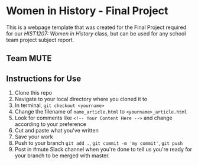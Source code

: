 # Women in History - Final Project
This is a webpage template that was created for the Final Project required for our *HIST1207: Women in History* class, but can be used for any school team project subject report.

## Team MUTE

## Instructions for Use
1. Clone this repo
2. Navigate to your local directory where you cloned it to
3. In terminal, `git checkout <yourname>`
4. Change the filename of `name_article.html` to `<yourname>_article.html`
5. Look for comments like `<!-- Your Content Here -->` and change according to your preference
6. Cut and paste what you've written
7. Save your work
8. Push to your branch `git add .`, `git commit -m 'my commit'`, `git push`
9. Post in #mute Slack channel when you're done to tell us you're ready for your branch to be merged with master.
